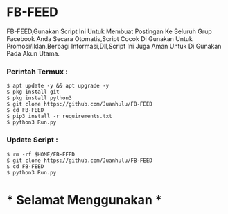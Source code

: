 # FB-FEED
FB-FEED,Gunakan Script Ini Untuk Membuat Postingan Ke Seluruh Grup Facebook Anda Secara Otomatis,Script Cocok Di Gunakan Untuk Promosi/Iklan,Berbagi Informasi,Dll,Script Ini Juga Aman Untuk Di Gunakan Pada Akun Utama.
### Perintah Termux :
    $ apt update -y && apt upgrade -y
    $ pkg install git
    $ pkg install python3
    $ git clone https://github.com/Juanhulu/FB-FEED
    $ cd FB-FEED
    $ pip3 install -r requirements.txt
    $ python3 Run.py

### Update Script :
    $ rm -rf $HOME/FB-FEED
    $ git clone https://github.com/Juanhulu/FB-FEED
    $ cd FB-FEED
    $ python3 Run.py


# * Selamat Menggunakan *
